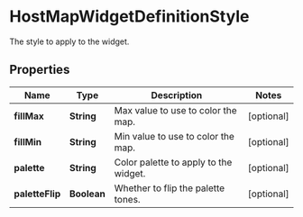

# HostMapWidgetDefinitionStyle

The style to apply to the widget.
## Properties

Name | Type | Description | Notes
------------ | ------------- | ------------- | -------------
**fillMax** | **String** | Max value to use to color the map. |  [optional]
**fillMin** | **String** | Min value to use to color the map. |  [optional]
**palette** | **String** | Color palette to apply to the widget. |  [optional]
**paletteFlip** | **Boolean** | Whether to flip the palette tones. |  [optional]



